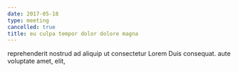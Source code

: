 ```yaml
---
date: 2017-05-18
type: meeting
cancelled: true
title: eu culpa tempor dolor dolore magna
---
```

reprehenderit nostrud ad aliquip ut consectetur Lorem Duis consequat. aute voluptate amet, elit,